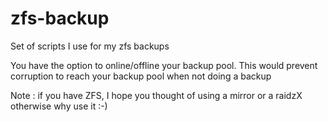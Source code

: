 # zfs-backup
Set of scripts I use for my zfs backups

You have the option to online/offline your backup pool.
This would prevent corruption to reach your backup pool when not doing a backup

Note : if you have ZFS, I hope you thought of using a mirror or a raidzX otherwise why use it :-)
